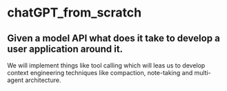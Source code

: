 # chatGPT_from_scratch
## Given a model API what does it take to develop a user application around it.

We will implement things like tool calling which will leas us to develop context engineering techniques like compaction, note-taking and multi-agent architecture.
